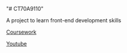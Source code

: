 "# CT70A9110" 

A project to learn front-end development skills

[Coursework](https://alsoderg90.github.io/CT70A9110/)

[Youtube](https://youtu.be/mkkKQW1gPlE)